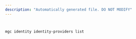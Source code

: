 ```yaml
---
description: "Automatically generated file. DO NOT MODIFY"
---
```


```bash


mgc identity identity-providers list

```